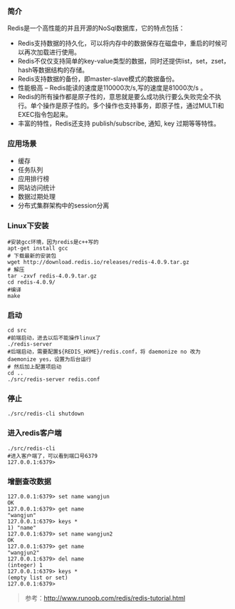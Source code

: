 ### 简介

Redis是一个高性能的并且开源的NoSql数据库，它的特点包括：

- Redis支持数据的持久化，可以将内存中的数据保存在磁盘中，重启的时候可以再次加载进行使用。
- Redis不仅仅支持简单的key-value类型的数据，同时还提供list，set，zset，hash等数据结构的存储。
- Redis支持数据的备份，即master-slave模式的数据备份。
- 性能极高 – Redis能读的速度是110000次/s,写的速度是81000次/s 。
- Redis的所有操作都是原子性的，意思就是要么成功执行要么失败完全不执行。单个操作是原子性的。多个操作也支持事务，即原子性，通过MULTI和EXEC指令包起来。
- 丰富的特性，Redis还支持 publish/subscribe, 通知, key 过期等等特性。

### 应用场景

- 缓存
- 任务队列
- 应用排行榜
- 网站访问统计
- 数据过期处理
- 分布式集群架构中的session分离

### Linux下安装

```shell
#安装gcc环境，因为redis是c++写的
apt-get install gcc
# 下载最新的安装包
wget http://download.redis.io/releases/redis-4.0.9.tar.gz
# 解压
tar -zxvf redis-4.0.9.tar.gz
cd redis-4.0.9/
#编译
make
```

### 启动

```shell
cd src
#前端启动，进去以后不能操作linux了
./redis-server
#后端启动，需要配置${REDIS_HOME}/redis.conf，将 daemonize no 改为 daemonize yes，设置为后台运行
# 然后加上配置项启动
cd ..
./src/redis-server redis.conf 
```

### 停止

```shell
./src/redis-cli shutdown
```

### 进入redis客户端

```shell
./src/redis-cli
#进入客户端了，可以看到端口号6379
127.0.0.1:6379>
```

### 增删查改数据

```shell
127.0.0.1:6379> set name wangjun
OK
127.0.0.1:6379> get name
"wangjun"
127.0.0.1:6379> keys *
1) "name"
127.0.0.1:6379> set name wangjun2
OK
127.0.0.1:6379> get name
"wangjun2"
127.0.0.1:6379> del name
(integer) 1
127.0.0.1:6379> keys *
(empty list or set)
127.0.0.1:6379> 
```

> 参考：http://www.runoob.com/redis/redis-tutorial.html